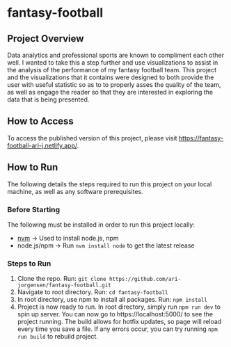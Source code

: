 # fantasy-football

## Project Overview
Data analytics and professional sports are known to compliment each other well. I wanted to take this a step further and use visualizations to assist in the 
analysis of the performance of my fantasy football team. This project and the visualizations that it contains were designed to both provide the user with 
useful statistic so as to to properly asses the quality of the team, as well as engage the reader so that they are interested in exploring the data that is being 
presented.

## How to Access
To access the published version of this project, please visit https://fantasy-football-ari-j.netlify.app/.

## How to Run
The following details the steps required to run this project on your local machine, as well as any software prerequisites.

### Before Starting
The following must be installed in order to run this project locally:
* [nvm](https://github.com/nvm-sh/nvm) -> Used to install node.js, npm
* node.js/npm -> Run `nvm install node` to get the latest release

### Steps to Run
1. Clone the repo. Run: 
`git clone https://github.com/ari-jorgensen/fantasy-football.git`
3. Navigate to root directory. Run: 
`cd fantasy-football`
5. In root directory, use npm to install all packages. Run: 
`npm install`
7. Project is now ready to run. In root directory, simply run 
`npm run dev` 
to spin up server. You can now go to https://localhost:5000/ to see the project running.
The build allows for hotfix updates, so page will reload every time you save a file. 
If any errors occur, you can try running `npm run build` to rebuild project.
